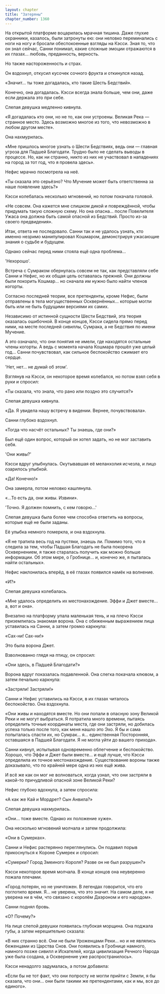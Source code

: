 ```yaml
---
layout: chapter
title: "Затеряны"
chapter_number: 1360
---
```


На открытой платформе воцарилась мрачная тишина. Даже глухие охранники, казалось, были затронуты ею: они неловко переминались с ноги на ногу и бросали обеспокоенные взгляды на Кэсси. Зная то, что он знал сейчас, Санни понимал, какие сложные эмоции отражаются в их глазах… любовь, преданность, верность.

Но также настороженность и страх.

Он вздохнул, откусил кусочек сочного фрукта и откинулся назад.

«Значит... ты тоже догадалась, кто такие Шесть Бедствий».

Конечно, она догадалась. Кэсси всегда знала больше, чем они, даже если держала это при себе.

Слепая девушка медленно кивнула.

«Я догадалась кто они, но не то, как они устроены. Великая Река — странное место. Здесь возможно многое из того, что невозможно в любом другом месте».

Она нахмурилась.

«Мне пришлось многое узнать о Шести Бедствиях, ведь они — главная угроза для Падшей Благодати. Трудно было не сделать выводы в процессе. Но, как ни странно, никто из них не участвовал в нападениях на город за тот год, что я провела здесь».

Нефис мрачно посмотрела на неё.

«Ты сказала это серьёзно? Что Мучение может быть ответственна за наше появление здесь?»

Кэсси колебалась несколько мгновений, но потом покачала головой.

«Не совсем. Она кажется мне слишком дикой и повреждённой, чтобы придумать такую сложную схему. Но она опасна... после Повелителя Ужаса она должна быть самой опасной из Бедствий. Просто из-за своего предвидения».

Итак, ответа не последовало. Санни так и не удалось узнать, кто именно незримо манипулировал Кошмаром, демонстрируя ужасающие знания о судьбе и будущем.

Однако сейчас перед ними стояла ещё одна проблема...

'Нехорошо'.

Встреча с Сумраком обернулась совсем не так, как представляли себе Санни и Нефис, но их общая цель оставалась прежней. Они должны были покорить Кошмар... но сначала им нужно было найти членов когорты.

Согласно последней теории, все претенденты, кроме Нефис, были отправлены в тела могущественных Осквернённых... которые могли быть или не быть будущими версиями их самих.

Независимо от истинной сущности Шести Бедствий, эта теория оказалась ошибочной. В конце концов, Кэсси сидела прямо перед ними, на месте последней сивиллы, Сумрака, а не Бедствия по имени Мучение.

А это означало, что они понятия не имели, где находятся остальные члены когорты. А ведь с момента начала Кошмара прошёл уже целый год... Санни почувствовал, как сильное беспокойство сжимает его сердце.

'Нет, нет... не думай об этом'.

Взглянув на Кэсси, он некоторое время колебался, но потом взял себя в руки и спросил:

«Ты сказала, что знала, что рано или поздно это случится?»

Слепая девушка кивнула.

«Да. Я увидела нашу встречу в видении. Вернее, почувствовала».

Санни глубоко вздохнул.

«Тогда что насчёт остальных? Ты знаешь, где они?»

Был ещё один вопрос, который он хотел задать, но не мог заставить себя.

'Они живы?'

Кэсси вдруг улыбнулась. Окутывавшая её меланхолия исчезла, и лицо озарилось улыбкой.

«Да! Конечно!»

Она замерла, потом неловко кашлянула.

«...То есть да, они живы. Извини».

'Точно. Я должен помнить, с кем говорю...'

Слепая девушка была более чем способна ответить на вопросы, которые ещё не были заданы.

Её улыбка немного померкла, и она вздохнула.

«Я не тратила весь год на пустяки, знаешь ли. Помимо того, что я следила за тем, чтобы Падшая Благодать не была покорена Осквернением, я также старалась получить как можно больше информации. Об этом мире, о Гробнице... и, конечно же, я пыталась найти остальных».

Нефис наклонилась вперёд, в её глазах появился намёк на волнение.

«И?»

Слепая девушка колебалась.

«Мне удалось определить их местонахождение. Эффи и Джет вместе... а, вот и она».

Внезапно на платформу упала маленькая тень, и на плечо Кэсси приземлилась знакомая ворона. Она с обиженным выражением лица уставилась на Санни, а затем громко каркнула:

«Сах-ни! Сах-ни!»

Это была ворона Джет.

Взволнованно глядя на птицу, он спросил:

«Они здесь, в Падшей Благодати?»

Ворона вдруг показалась подавленной. Она слегка покачала клювом, а затем печально каркнула:

«Застряли! Застряли!»

Санни и Нефис уставились на Кэсси, в их глазах читалось беспокойство. Она вздохнула.

«Они живы и находятся вместе. Но они попали в опасную зону Великой Реки и не могут выбраться. Я потратила много времени, пытаясь определить точные координаты места, где они застряли, но добилась успеха только после того, как меня нашло это Эхо. Я бы и сама попыталась спасти их, но Сумрак... я... единственная Посторонняя, оставшаяся в Падшей Благодати. Я не могла уйти до вашего прихода».

Санни кивнул, испытывая одновременно облегчение и беспокойство. Хорошо, что Эффи и Джет были вместе... и ещё лучше, что Кэсси определила их точное местонахождение. Существование вороны также доказывало, что по крайней мере одна из них ещё жива.

И всё же как он мог не волноваться, когда узнал, что они застряли в какой-то причудливой опасной зоне Великой Реки?

Нефис глубоко вдохнула, а затем спросила:

«А как же Кай и Мордрет? Сын Анвила?»

Слепая девушка нахмурилась.

«Они... тоже вместе. Однако их положение хуже».

Она несколько мгновений молчала и затем продолжила:

«Они в Сумерках».

Санни и Нефис растерянно переглянулись. Он подавил порыв прикоснуться к Короне Сумерек и спросил:

«Сумерки? Город Змеиного Короля? Разве он не был разрушен?»

Кэсси некоторое время молчала. В конце концов она неуверенно пожала плечами.

«Город потерян, но не уничтожен. В легендах говорится, что его поглотило время. Я... не уверена, что это значит. На самом деле, я не уверена ни в чём, что связано с королём Даэроном и его народом».

Санни поднял бровь.

«О? Почему?»

На лице слепой девушки появилась глубокая морщина. Она поджала губы, а затем нерешительно сказала:

«В них странно всё. Они не были Уроженцами Реки... но и не являлись беженцами из Царства Снов. Они появились в Гробнице намного, намного позже сивилл и Искателей, когда цивилизация Речного Народа уже была создана, а Осквернение уже распространилось».

Кэсси ненадолго задумалась, а потом добавила:

«Если бы не тот факт, что они попросту не могли прийти с Земли, я бы сказала, что они... они были такими же претендентами, как и мы, все до единого».